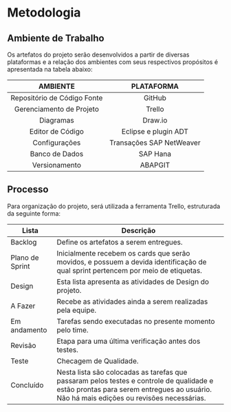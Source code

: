 # Metodologia

## Ambiente de Trabalho
Os artefatos do projeto serão desenvolvidos a partir de diversas plataformas e a relação dos ambientes com seus respectivos propósitos é apresentada na tabela abaixo:

| AMBIENTE                    | PLATAFORMA |
|:---------------------------:|:----------:|
| Repositório de Código Fonte | GitHub     |
| Gerenciamento de Projeto    | Trello     |
| Diagramas | Draw.io |
| Editor de Código | Eclipse e plugin ADT |
| Configurações | Transações SAP NetWeaver |
| Banco de Dados | SAP Hana |
| Versionamento | ABAPGIT |

## Processo
Para organização do projeto, será utilizada a ferramenta Trello, estruturada da seguinte forma:
 
| Lista       | Descrição |
|------------|----------------------------------------------------------------------------------------------------------------------------------|
| Backlog    | Define os artefatos a serem entregues. |
| Plano de Sprint | Inicialmente recebem os cards que serão movidos, e possuem a devida identificação de qual sprint pertencem por meio de etiquetas. |
| Design     | Esta lista apresenta as atividades de Design do projeto. |
| A Fazer    | Recebe as atividades ainda a serem realizadas pela equipe. |
| Em andamento | Tarefas sendo executadas no presente momento pelo time. |
| Revisão    | Etapa para uma última verificação antes dos testes. |
| Teste      | Checagem de Qualidade. |
| Concluído  | Nesta lista são colocadas as tarefas que passaram pelos testes e controle de qualidade e estão prontas para serem entregues ao usuário. Não há mais edições ou revisões necessárias. |
